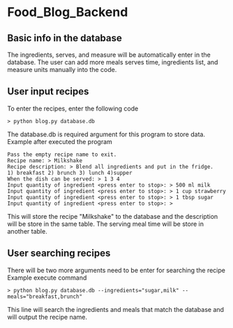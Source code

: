 # Food_Blog_Backend
## Basic info in the database
The ingredients, serves, and measure will be automatically enter in the database.
The user can add more meals serves time, ingredients list, and measure units manually into the code.

## User input recipes
To enter the recipes, enter the following code
```
> python blog.py database.db
```
The database.db is required argument for this program to store data.
Example after executed the program
```
Pass the empty recipe name to exit.
Recipe name: > Milkshake
Recipe description: > Blend all ingredients and put in the fridge.
1) breakfast 2) brunch 3) lunch 4)supper
When the dish can be served: > 1 3 4
Input quantity of ingredient <press enter to stop>: > 500 ml milk
Input quantity of ingredient <press enter to stop>: > 1 cup strawberry
Input quantity of ingredient <press enter to stop>: > 1 tbsp sugar
Input quantity of ingredient <press enter to stop>: >
```
This will store the recipe "Milkshake" to the database and the description will be store in the same table.
The serving meal time will be store in another table.

## User searching recipes
There will be two more arguments need to be enter for searching the recipe
Example execute command
```
> python blog.py database.db --ingredients="sugar,milk" --meals="breakfast,brunch"
```
This line will search the ingredients and meals that match the database and will output the recipe name.
